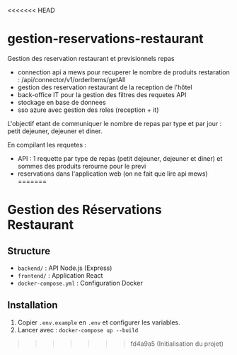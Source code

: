 <<<<<<< HEAD
# gestion-reservations-restaurant

Gestion des reservation restaurant et previsionnels repas
- connection api a mews pour recuperer le nombre de produits restaration : /api/connector/v1/orderItems/getAll
- gestion des reservation restaurant de la reception de l'hôtel 
- back-office IT pour la gestion des filtres des requetes API
- stockage en base de donnees
- sso azure avec gestion des roles (reception + it)

L'objectif etant de communiquer le nombre de repas par type et par jour : petit dejeuner, dejeuner et diner.

En compilant les requetes :
- API : 1 requette par type de repas (petit dejeuner, dejeuner et diner) et sommes des produits rerourne pour le previ
- reservations dans l'application web (on ne fait que lire api mews)
=======
# Gestion des Réservations Restaurant

## Structure
- `backend/` : API Node.js (Express)
- `frontend/` : Application React
- `docker-compose.yml` : Configuration Docker

## Installation
1. Copier `.env.example` en `.env` et configurer les variables.
2. Lancer avec : `docker-compose up --build`
>>>>>>> fd4a9a5 (Initialisation du projet)
